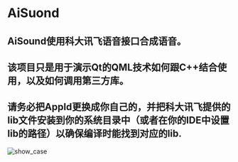 # AiSuond
## AiSound使用科大讯飞语音接口合成语音。
## 该项目只是用于演示Qt的QML技术如何跟C++结合使用，以及如何调用第三方库。
## 请务必把AppId更换成你自己的，并把科大讯飞提供的lib文件安装到你的系统目录中（或者在你的IDE中设置lib的路径）以确保编译时能找到对应的lib.

![show_case](https://user-images.githubusercontent.com/5242852/50041415-8c8ec180-008f-11e9-8748-605fdf955492.gif)

